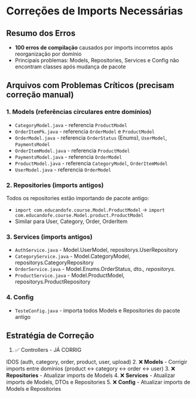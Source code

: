 # Correções de Imports Necessárias

## Resumo dos Erros
- **100 erros de compilação** causados por imports incorretos após reorganização por domínio
- Principais problemas: Models, Repositories, Services e Config não encontram classes após mudança de pacote

## Arquivos com Problemas Críticos (precisam correção manual)

### 1. Models (referências circulares entre domínios)
- `CategoryModel.java` - referencia `ProductModel`
- `OrderItemPk.java` - referencia `OrderModel` e `ProductModel`
- `OrderModel.java` - referencia `OrderStatus` (Enums), `UserModel`, `PaymentsModel`
- `OrderItemModel.java` - referencia `ProductModel`  
- `PaymentsModel.java` - referencia `OrderModel`
- `ProductModel.java` - referencia `CategoryModel`, `OrderItemModel`
- `UserModel.java` - referencia `OrderModel`

### 2. Repositories (imports antigos)
Todos os repositories estão importando de pacote antigo:
- `import com.educandofe.course.Model.ProductModel` → `import com.educandofe.course.Model.product.ProductModel`
- Similar para User, Category, Order, OrderItem

### 3. Services (imports antigos)
- `AuthService.java` - Model.UserModel, repositorys.UserRepository
- `CategoryService.java` - Model.CategoryModel, repositorys.CategoryRepository  
- `OrderService.java` - Model.Enums.OrderStatus, dto.*, repositorys.*
- `ProductService.java` - Model.ProductModel, repositorys.ProductRepository

### 4. Config
- `TesteConfig.java` - importa todos Models e Repositories do pacote antigo

## Estratégia de Correção

1. ✅ Controllers - JÁ CORRIG

IDOS (auth, category, order, product, user, upload)
2. ❌ **Models** - Corrigir imports entre domínios (product ↔ category ↔ order ↔ user)
3. ❌ **Repositories** - Atualizar imports de Models
4. ❌ **Services** - Atualizar imports de Models, DTOs e Repositories
5. ❌ **Config** - Atualizar imports de Models e Repositories
